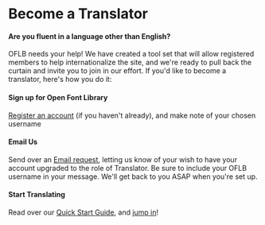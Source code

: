 <h1>Become a Translator</h1>

<h4>Are you fluent in a language other than English?</h4>

<p>OFLB needs your help!  We have created a tool set that will allow registered members to help internationalize the site, and we're ready to pull back the curtain and invite you to join in our effort.  If you'd like to become a translator, here's how you do it:</p>

<h4>Sign up for Open Font Library</h4>

<p><a href="[route]/up">Register an account</a> (if you haven't already), and make note of your chosen username</p>

<h4>Email Us</h4>

<p>Send over an <a href="mailto:everyone@openfontlibrary.org">Email request</a>, letting us know of your wish to have your account upgraded to the role of Translator.  Be sure to include your OFLB username in your message.  We'll get back to you ASAP when you're set up.</p>

<h4>Start Translating</h4>

<p>Read over our <a href="[route]/guidebook/translation">Quick Start Guide</a>, and <a href="[route]/translation">jump in</a>!</p>
